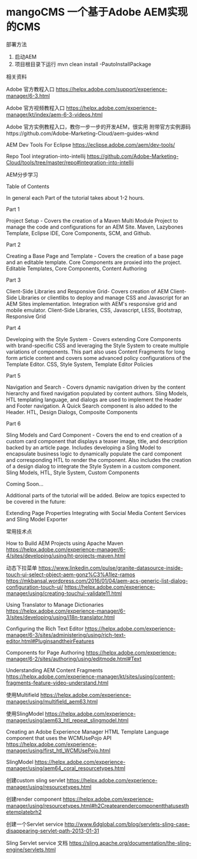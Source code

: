 # mangoCMS 一个基于Adobe AEM实现的CMS

部署方法
1. 启动AEM
2. 项目根目录下运行 mvn clean install -PautoInstallPackage


相关资料

Adobe 官方教程入口
https://helpx.adobe.com/support/experience-manager/6-3.html

Adobe 官方视频教程入口
https://helpx.adobe.com/experience-manager/kt/index/aem-6-3-videos.html

Adobe 官方实例教程入口，教你一步一步的开发AEM，很实用
附带官方实例源码https://github.com/Adobe-Marketing-Cloud/aem-guides-wknd

AEM Dev Tools For Eclipse https://eclipse.adobe.com/aem/dev-tools/

Repo Tool integration-into-intellij https://github.com/Adobe-Marketing-Cloud/tools/tree/master/repo#integration-into-intellij

AEM分步学习

Table of Contents

In general each Part of the tutorial takes about 1-2 hours.

Part 1

Project Setup - Covers the creation of a Maven Multi Module Project to manage the code and configurations for an AEM Site.
Maven, Lazybones Template, Eclipse IDE, Core Components, SCM, and Github. 

Part 2

Creating a Base Page and Template - Covers the creation of a base page and an editable template. Core Components are proxied into the project.
Editable Templates, Core Components, Content Authoring

Part 3

Client-Side Libraries and Responsive Grid- Covers creation of AEM Client-Side Libraries or clientlibs to deploy and manage CSS and Javascript for an AEM Sites implementation. Integration with AEM's responsive grid and mobile emulator.
Client-Side Libraries, CSS, Javascript, LESS, Bootstrap, Responsive Grid

Part 4

Developing with the Style System  - Covers extending Core Components with brand-specific CSS and leveraging the Style System to create multiple variations of components. This part also uses Content Fragments for long form article content and covers some advanced policy configurations of the Template Editor.
CSS, Style System, Template Editor Policies

Part 5

Navigation and Search  - Covers dynamic navigation driven by the content hierarchy and fixed navigation populated by content authors. Sling Models, HTL templating language, and dialogs are used to implement the Header and Footer navigation. A Quick Search component is also added to the Header.
HTL, Design Dialogs, Composite Components

Part 6

Sling Models and Card Component - Covers the end to end creation of a custom card component that displays a teaser image, title, and description backed by an article page. Includes developing a Sling Model to encapsulate business logic to dynamically populate the card component and corresponding HTL to render the component. Also includes the creation of a design dialog to integrate the Style System in a custom component.
Sling Models, HTL, Style System, Custom Components

Coming Soon...

Additional parts of the tutorial will be added. Below are topics expected to be covered in the future:

Extending Page Properties
Integrating with Social Media
Content Services and Sling Model Exporter

常用技术点

How to Build AEM Projects using Apache Maven
https://helpx.adobe.com/experience-manager/6-4/sites/developing/using/ht-projects-maven.html

动态下拉菜单
https://www.linkedin.com/pulse/granite-datasource-inside-touch-ui-select-object-aem-gonz%C3%A1lez-ramos
https://mkbansal.wordpress.com/2016/01/04/aem-acs-generic-list-dialog-configuration-touch-ui/
https://helpx.adobe.com/experience-manager/using/creating-touchui-validate11.html

Using Translator to Manage Dictionaries
https://helpx.adobe.com/experience-manager/6-3/sites/developing/using/i18n-translator.html

Configuring the Rich Text Editor
https://helpx.adobe.com/experience-manager/6-3/sites/administering/using/rich-text-editor.html#PluginsandtheirFeatures

Components for Page Authoring
https://helpx.adobe.com/experience-manager/6-2/sites/authoring/using/editmode.html#Text

Understanding AEM Content Fragments
https://helpx.adobe.com/experience-manager/kt/sites/using/content-fragments-feature-video-understand.html

使用Multifield
https://helpx.adobe.com/experience-manager/using/multifield_aem63.html

使用SlingModel
https://helpx.adobe.com/experience-manager/using/aem63_htl_repeat_slingmodel.html

Creating an Adobe Experience Manager HTML Template Language component that uses the WCMUsePojo API
https://helpx.adobe.com/experience-manager/using/first_htl_WCMUsePojo.html

SlingModel
https://helpx.adobe.com/experience-manager/using/aem64_coral_resourcetypes.html

创建custom sling servlet
https://helpx.adobe.com/experience-manager/using/resourcetypes.html

创建render component
https://helpx.adobe.com/experience-manager/using/resourcetypes.html#h2Createarendercomponentthatusesthetemplatebrh2

创建一个Servlet service
http://www.6dglobal.com/blog/servlets-sling-case-disappearing-servlet-path-2013-01-31

Sling Servlet service 文档
https://sling.apache.org/documentation/the-sling-engine/servlets.html

